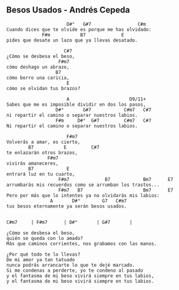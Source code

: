 Besos Usados - Andrés Cepeda
----------------
                          D#°   G#7                 C#m
    Cuando dices que te olvide es porque me has olvidado:
                 F#m           B7             E
    pides que desate un lazo que ya llevas desatado.

                         C#7
    ¿Cómo se desbesa el beso,
                       F#m7
    cómo deshago un abrazo,
                      B7
    cómo borro una caricia,
                          E
    cómo se olvidan tus brazos?

                          A                      D9/11+
    Sabes que me es imposible dividir en dos los pasos,
                      D#°       G#7            C#m7   C#7
    ni repartir el camino o separar nuestros labios.
                      F#m     D#°  G#7         C#m7   C#7
    Ni repartir el camino o separar nuestros labios.

                          F#m7
    Volverás a amar, es cierto,
            B7           E         C#7
    te enlazarán otros brazos,
                   F#m7
    vivirás amaneceres,
            B7            E
    entrará luz en tu cuarto,
                       F#m7             B7            Bm7      E7
    arrumbarás mis recuerdos como se arrumban los trastos...
                       F#m7   B7                      Bm7      E7
    Pero por más que lo intentes ya no olvidarás mis labios:
                    A       D#°        G7   C#m7
    tus besos eternamente ya serán besos usados.


    C#m7     | F#m7      | D#°       | G#7       |

    ¿Cómo se desbesa el beso,
    quién se queda con lo amado?
    Más que caminos corrientes, nos grabamos con las manos.

    ¿Por qué todo te lo llevas?
    De mi amor ya tan tatuado
    nunca podrás arrancarte lo que te dejé marcado.
    Si me condenas a perderte, yo te condeno al pasado
    y el fantasma de mi beso vivirá siempre en tus labios,
    y el fantasma de mi beso vivirá siempre en tus labios.
